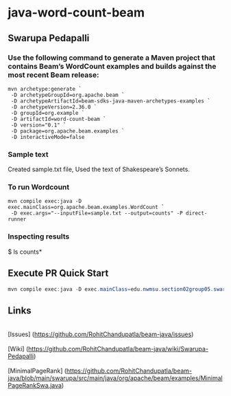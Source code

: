 # java-word-count-beam
## Swarupa Pedapalli
### Use the following command to generate a Maven project that contains Beam’s WordCount examples and builds against the most recent Beam release:

```
mvn archetype:generate `
 -D archetypeGroupId=org.apache.beam `
 -D archetypeArtifactId=beam-sdks-java-maven-archetypes-examples `
 -D archetypeVersion=2.36.0 `
 -D groupId=org.example `
 -D artifactId=word-count-beam `
 -D version="0.1" `
 -D package=org.apache.beam.examples `
 -D interactiveMode=false

```
### Sample text
Created sample.txt file, Used the text of Shakespeare’s Sonnets.

### To run Wordcount
```
mvn compile exec:java -D exec.mainClass=org.apache.beam.examples.WordCount `
 -D exec.args="--inputFile=sample.txt --output=counts" -P direct-runner
``` 
### Inspecting results
$ ls counts*
 
## Execute PR Quick Start

```PowerShell
mvn compile exec:java -D exec.mainClass=edu.nwmsu.section02group05.swarupa.MinimalPageRankSwa
```

## Links
<br>[Issues] (https://github.com/RohitChandupatla/beam-java/issues)  </br>
<br>[Wiki] (https://github.com/RohitChandupatla/beam-java/wiki/Swarupa-Pedapalli) </br>
<br>[MinimalPageRank]  (https://github.com/RohitChandupatla/beam-java/blob/main/swarupa/src/main/java/org/apache/beam/examples/MinimalPageRankSwa.java) </br>
